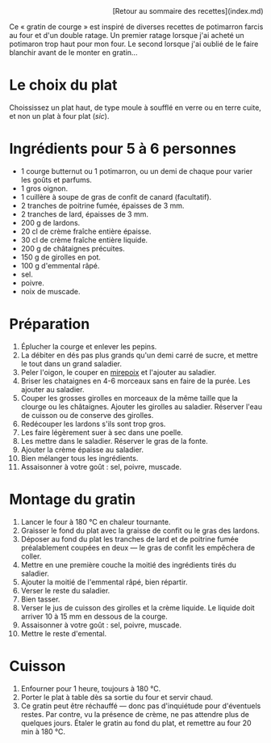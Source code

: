 <div style="text-align: right">[Retour au sommaire des recettes](index.md)</div>


Ce « gratin de courge » est inspiré de diverses recettes de potimarron
farcis au four et d'un double ratage. Un premier ratage lorsque j'ai
acheté un potimaron trop haut pour mon four. Le second lorsque j'ai
oublié de le faire blanchir avant de le monter en gratin...

# Le choix du plat<a id="sec-1" name="sec-1"></a>

Choississez un plat haut, de type moule à soufflé en verre ou en terre
cuite, et non un plat à four plat (*sic*).

# Ingrédients pour 5 à 6 personnes<a id="sec-2" name="sec-2"></a>

-   1 courge butternut ou 1 potimarron, ou un demi de chaque pour
    varier les goûts et parfums.
-   1 gros oignon.
-   1 cuillère à soupe de gras de confit de canard (facultatif).
-   2 tranches de poitrine fumée, épaisses de 3 mm.
-   2 tranches de lard, épaisses de 3 mm.
-   200 g de lardons.
-   20 cl de crème fraîche entière épaisse.
-   30 cl de crème fraîche entière liquide.
-   200 g de châtaignes précuites.
-   150 g de girolles en pot.
-   100 g d'emmental râpé.
-   sel.
-   poivre.
-   noix de muscade.

# Préparation <a id="sec-3" name="sec-3"></a>

1. Éplucher la courge et enlever les pepins.
2. La débiter en dés pas plus grands qu'un demi carré de sucre, et
   mettre le tout dans un grand saladier.
3. Peler l'oigon, le couper en
   [mirepoix](https://fr.wikipedia.org/wiki/Mirepoix_(cuisine)) et
   l'ajouter au saladier.
4. Briser les chataignes en 4-6 morceaux sans en faire de la
   purée. Les ajouter au saladier.
5. Couper les grosses girolles en morceaux de la même taille que la
   clourge ou les châtaignes. Ajouter les girolles au
   saladier. Réserver l'eau de cuisson ou de conserve des girolles.
6. Redécouper les lardons s'ils sont trop gros.
7. Les faire légèrement suer à sec dans une poelle.
8. Les mettre dans le saladier. Réserver le gras de la fonte.
9. Ajouter la crème épaisse au saladier.
10. Bien mélanger tous les ingrédients.
11. Assaisonner à votre goût : sel, poivre, muscade.

# Montage du gratin <a id="sec-4" name="sec-4"></a>

1.  Lancer le four à 180 °C en chaleur tournante.
2.  Graisser le fond du plat avec la graisse de confit ou le gras des
    lardons.
3.  Déposer au fond du plat les tranches de lard et de poitrine fumée
    préalablement coupées en deux — le gras de confit les empêchera
    de coller.
4.  Mettre en une première couche la moitié des ingrédients tirés du
    saladier.
5.  Ajouter la moitié de l'emmental râpé, bien répartir.
6.  Verser le reste du saladier.
7.  Bien tasser.
8.  Verser le jus de cuisson des girolles et la crème liquide. Le
    liquide doit arriver 10 à 15 mm en dessous de la courge.
9.  Assaisonner à votre goût : sel, poivre, muscade.
10. Mettre le reste d'emental.

# Cuisson<a id="sec-5" name="sec-5"></a>

1.  Enfourner pour 1 heure, toujours à 180 °C.
2.  Porter le plat à table dès sa sortie du four et servir chaud.
4.  Ce gratin peut être réchauffé — donc pas d'inquiétude pour
    d'éventuels restes. Par contre, vu la présence de crème, ne pas
    attendre plus de quelques jours. Étaler le gratin au fond du plat,
    et remettre au four 20 min à 180 °C.
